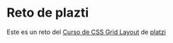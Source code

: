 # Reto de plazti
Este es un reto del [Curso de CSS Grid Layout](https://platzi.com/clases/css-grid-layout/) de [platzi](https://platzi.com/@jesusenriquerojas/)